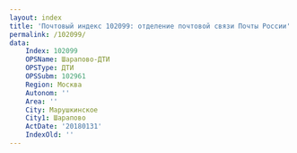 ```yaml
---
layout: index
title: 'Почтовый индекс 102099: отделение почтовой связи Почты России'
permalink: /102099/
data:
    Index: 102099
    OPSName: Шарапово-ДТИ
    OPSType: ДТИ
    OPSSubm: 102961
    Region: Москва
    Autonom: ''
    Area: ''
    City: Марушкинское
    City1: Шарапово
    ActDate: '20180131'
    IndexOld: ''
---
```

